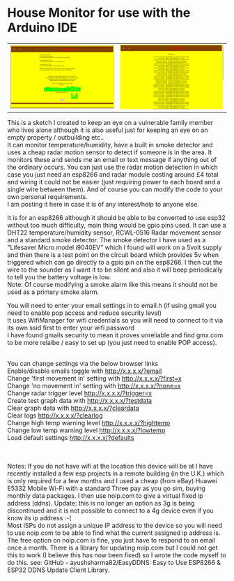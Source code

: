 <h1>House Monitor for use with the Arduino IDE</h1>

<table><tr>
  <td><img src="/screengrab.png"></td>
  <td><img src="/screengrab-log.png"></td>
</tr></table>   

This is a sketch I created to keep an eye on a vulnerable family member who lives alone although it is also useful just for keeping an eye on an empty property / outbuilding etc..  
It can monitor temperature/humidity, have a built in smoke detector and uses a cheap radar motion sensor to detect if someone is in the area.  It monitors these and sends me an email or text message if anything out of the ordinary occurs.
You can just use the radar motion detection in which case you just need an esp8266 and radar module costing around £4 total and wiring it could not be easier (just requiring power to each board and a single wire between them).  And of course you can modify the code to your own personal requirements.
<br>I am posting it here in case it is of any interest/help to anyone else.

It is for an esp8266 although it should be able to be converted to use esp32 without too much difficulty, main thing would be gpio pins used.
It can use a DHT22 temperature/humidity sensor, RCWL-0516 Radar movement sensor and a standard smoke detector.
The smoke detector I have used as a "Lifesaver Micro model i9040EV" which I found will work on a 5volt supply and then there is a test point on the circuit board which provides 5v when triggered which can go directly to a gpio pin on the esp8266.  I then cut the wire to the sounder as I want it to be silent and also it will beep periodically to tell you the battery voltage is low.
<br>Note: Of course modifying a smoke alarm like this means it should not be used as a primary smoke alarm.

You will need to enter your email settings in to email.h (if using gmail you need to enable pop access and reduce security level)
<br>It uses WifiManager for wifi credentials so you will need to connect to it via its own ssid first to enter your wifi password
<br>I have found gmails security to mean it proves unreliable and find gmx.com to be more relaibe / easy to set up (you just need to enable POP access).


<br>You can change settings via the below browser links
<br>  Enable/disable emails toggle with        http://x.x.x.x/?email
<br>  Change 'first movement in' setting with  http://x.x.x.x/?first=x
<br>  Change 'no movement in' setting with     http://x.x.x.x/?none=x
<br>  Change radar trigger level               http://x.x.x.x/?trigger=x
<br>  Create test graph data with              http://x.x.x.x/?testdata
<br>  Clear graph data with                    http://x.x.x.x/?cleardata
<br>  Clear logs                               http://x.x.x.x/?clearlog
<br>  Change high temp warning level           http://x.x.x.x/?hightemp
<br>  Change low temp warning level            http://x.x.x.x/?lowtemp
<br>  Load default settings                    http://x.x.x.x/?defaults

<br><br>
Notes:
If you do not have wifi at the location this device will be at I have recently installed a few esp projects in a remote building (in the U.K.) which is only required for a few months and I used a cheap (from eBay) Huawei E5332 Mobile Wi-Fi with a standard Three pay as you go sim, buying monthly data packages. I then use noip.com to give a virtual fixed ip address (ddns).  Update: this is no longer an option as 3g is being discontinued and it is not possible to connect to a 4g device even if you know its ip address :-(<br>
Most ISPs do not assign a unique IP address to the device so you will need to use noip.com to be able to find what the current assigned ip address is. The free option on noip.com is fine, you just have to respond to an email once a month.
There is a library for updating noip.com but I could not get this to work (I believe this has now been fixed) so I wrote the code myself to do this.
see: GitHub - ayushsharma82/EasyDDNS: Easy to Use ESP8266 & ESP32 DDNS Update Client Library.

